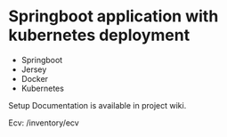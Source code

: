 # Springboot application with kubernetes deployment 

- Springboot
- Jersey
- Docker
- Kubernetes

Setup Documentation is available in project wiki.

Ecv: /inventory/ecv 
